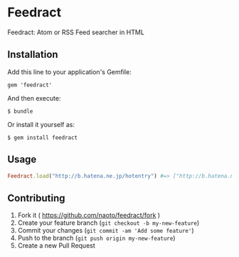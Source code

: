 # Feedract

Feedract: Atom or RSS Feed searcher in HTML

## Installation

Add this line to your application's Gemfile:

    gem 'feedract'

And then execute:

    $ bundle

Or install it yourself as:

    $ gem install feedract

## Usage

```ruby
Feedract.load("http://b.hatena.ne.jp/hotentry") #=> ["http://b.hatena.ne.jp/hotentry.rss"]
```

## Contributing

1. Fork it ( https://github.com/naoto/feedract/fork )
2. Create your feature branch (`git checkout -b my-new-feature`)
3. Commit your changes (`git commit -am 'Add some feature'`)
4. Push to the branch (`git push origin my-new-feature`)
5. Create a new Pull Request
